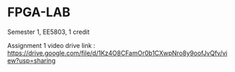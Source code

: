 # FPGA-LAB
Semester 1, EE5803, 1 credit

Assignment 1 video drive link : https://drive.google.com/file/d/1Kz4O8CFamOr0b1CXwpNro8y9oofJvQfv/view?usp=sharing

